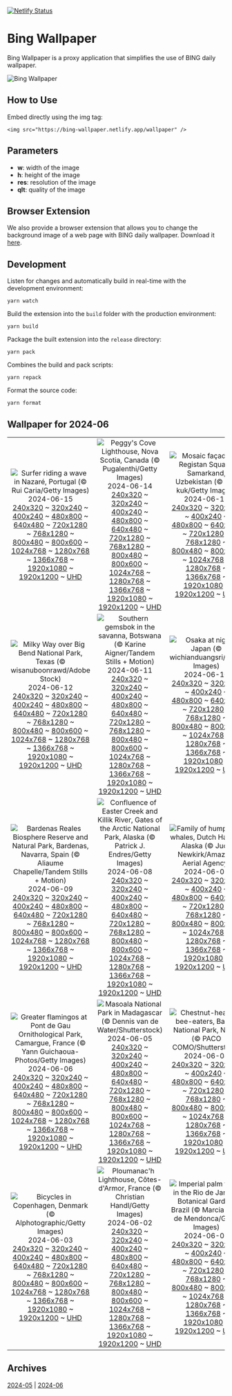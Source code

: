[![Netlify Status](https://api.netlify.com/api/v1/badges/65b1ff01-580c-4c31-972b-5e0ab2d51260/deploy-status)](https://app.netlify.com/sites/bing-wallpaper/deploys)

# Bing Wallpaper

Bing Wallpaper is a proxy application that simplifies the use of BING daily wallpaper.

![Bing Wallpaper](https://bing-wallpaper.netlify.app/wallpaper)

## How to Use

Embed directly using the img tag:

```
<img src="https://bing-wallpaper.netlify.app/wallpaper" />
```

## Parameters

- **w**: width of the image
- **h**: height of the image
- **res**: resolution of the image
- **qlt**: quality of the image

## Browser Extension

We also provide a browser extension that allows you to change the background image of a web page with BING daily wallpaper. Download it [here](https://github.com/antiheroguy/bing-wallpaper/releases).

## Development

Listen for changes and automatically build in real-time with the development environment:

```
yarn watch
```

Build the extension into the `build` folder with the production environment:

```
yarn build
```

Package the built extension into the `release` directory:

```
yarn pack
```

Combines the build and pack scripts:

```
yarn repack
```

Format the source code:

```
yarn format
```

## Wallpaper for 2024-06
|      |      |      |
| :----: | :----: | :----: |
|![Surfer riding a wave in Nazaré, Portugal (© Rui Caria/Getty Images)](https://www.bing.com/th?id=OHR.NazareWave_ROW1847563109_320x240.jpg)<br />2024-06-15<br />[240x320](https://www.bing.com/th?id=OHR.NazareWave_ROW1847563109_240x320.jpg) ~ [320x240](https://www.bing.com/th?id=OHR.NazareWave_ROW1847563109_320x240.jpg) ~ [400x240](https://www.bing.com/th?id=OHR.NazareWave_ROW1847563109_400x240.jpg) ~ [480x800](https://www.bing.com/th?id=OHR.NazareWave_ROW1847563109_480x800.jpg) ~ [640x480](https://www.bing.com/th?id=OHR.NazareWave_ROW1847563109_640x480.jpg) ~ [720x1280](https://www.bing.com/th?id=OHR.NazareWave_ROW1847563109_720x1280.jpg) ~ [768x1280](https://www.bing.com/th?id=OHR.NazareWave_ROW1847563109_768x1280.jpg) ~ [800x480](https://www.bing.com/th?id=OHR.NazareWave_ROW1847563109_800x480.jpg) ~ [800x600](https://www.bing.com/th?id=OHR.NazareWave_ROW1847563109_800x600.jpg) ~ [1024x768](https://www.bing.com/th?id=OHR.NazareWave_ROW1847563109_1024x768.jpg) ~ [1280x768](https://www.bing.com/th?id=OHR.NazareWave_ROW1847563109_1280x768.jpg) ~ [1366x768](https://www.bing.com/th?id=OHR.NazareWave_ROW1847563109_1366x768.jpg) ~ [1920x1080](https://www.bing.com/th?id=OHR.NazareWave_ROW1847563109_1920x1080.jpg) ~ [1920x1200](https://www.bing.com/th?id=OHR.NazareWave_ROW1847563109_1920x1200.jpg) ~ [UHD](https://www.bing.com/th?id=OHR.NazareWave_ROW1847563109_UHD.jpg)|![Peggy's Cove Lighthouse, Nova Scotia, Canada (© Pugalenthi/Getty Images)](https://www.bing.com/th?id=OHR.PeggysCove_ROW1535272828_320x240.jpg)<br />2024-06-14<br />[240x320](https://www.bing.com/th?id=OHR.PeggysCove_ROW1535272828_240x320.jpg) ~ [320x240](https://www.bing.com/th?id=OHR.PeggysCove_ROW1535272828_320x240.jpg) ~ [400x240](https://www.bing.com/th?id=OHR.PeggysCove_ROW1535272828_400x240.jpg) ~ [480x800](https://www.bing.com/th?id=OHR.PeggysCove_ROW1535272828_480x800.jpg) ~ [640x480](https://www.bing.com/th?id=OHR.PeggysCove_ROW1535272828_640x480.jpg) ~ [720x1280](https://www.bing.com/th?id=OHR.PeggysCove_ROW1535272828_720x1280.jpg) ~ [768x1280](https://www.bing.com/th?id=OHR.PeggysCove_ROW1535272828_768x1280.jpg) ~ [800x480](https://www.bing.com/th?id=OHR.PeggysCove_ROW1535272828_800x480.jpg) ~ [800x600](https://www.bing.com/th?id=OHR.PeggysCove_ROW1535272828_800x600.jpg) ~ [1024x768](https://www.bing.com/th?id=OHR.PeggysCove_ROW1535272828_1024x768.jpg) ~ [1280x768](https://www.bing.com/th?id=OHR.PeggysCove_ROW1535272828_1280x768.jpg) ~ [1366x768](https://www.bing.com/th?id=OHR.PeggysCove_ROW1535272828_1366x768.jpg) ~ [1920x1080](https://www.bing.com/th?id=OHR.PeggysCove_ROW1535272828_1920x1080.jpg) ~ [1920x1200](https://www.bing.com/th?id=OHR.PeggysCove_ROW1535272828_1920x1200.jpg) ~ [UHD](https://www.bing.com/th?id=OHR.PeggysCove_ROW1535272828_UHD.jpg)|![Mosaic façade in Registan Square, Samarkand, Uzbekistan (© da-kuk/Getty Images)](https://www.bing.com/th?id=OHR.RegistanUzbekistan_ROW9799841430_320x240.jpg)<br />2024-06-13<br />[240x320](https://www.bing.com/th?id=OHR.RegistanUzbekistan_ROW9799841430_240x320.jpg) ~ [320x240](https://www.bing.com/th?id=OHR.RegistanUzbekistan_ROW9799841430_320x240.jpg) ~ [400x240](https://www.bing.com/th?id=OHR.RegistanUzbekistan_ROW9799841430_400x240.jpg) ~ [480x800](https://www.bing.com/th?id=OHR.RegistanUzbekistan_ROW9799841430_480x800.jpg) ~ [640x480](https://www.bing.com/th?id=OHR.RegistanUzbekistan_ROW9799841430_640x480.jpg) ~ [720x1280](https://www.bing.com/th?id=OHR.RegistanUzbekistan_ROW9799841430_720x1280.jpg) ~ [768x1280](https://www.bing.com/th?id=OHR.RegistanUzbekistan_ROW9799841430_768x1280.jpg) ~ [800x480](https://www.bing.com/th?id=OHR.RegistanUzbekistan_ROW9799841430_800x480.jpg) ~ [800x600](https://www.bing.com/th?id=OHR.RegistanUzbekistan_ROW9799841430_800x600.jpg) ~ [1024x768](https://www.bing.com/th?id=OHR.RegistanUzbekistan_ROW9799841430_1024x768.jpg) ~ [1280x768](https://www.bing.com/th?id=OHR.RegistanUzbekistan_ROW9799841430_1280x768.jpg) ~ [1366x768](https://www.bing.com/th?id=OHR.RegistanUzbekistan_ROW9799841430_1366x768.jpg) ~ [1920x1080](https://www.bing.com/th?id=OHR.RegistanUzbekistan_ROW9799841430_1920x1080.jpg) ~ [1920x1200](https://www.bing.com/th?id=OHR.RegistanUzbekistan_ROW9799841430_1920x1200.jpg) ~ [UHD](https://www.bing.com/th?id=OHR.RegistanUzbekistan_ROW9799841430_UHD.jpg)|
|![Milky Way over Big Bend National Park, Texas (© wisanuboonrawd/Adobe Stock)](https://www.bing.com/th?id=OHR.BigBendMilkyWay_ROW9005364722_320x240.jpg)<br />2024-06-12<br />[240x320](https://www.bing.com/th?id=OHR.BigBendMilkyWay_ROW9005364722_240x320.jpg) ~ [320x240](https://www.bing.com/th?id=OHR.BigBendMilkyWay_ROW9005364722_320x240.jpg) ~ [400x240](https://www.bing.com/th?id=OHR.BigBendMilkyWay_ROW9005364722_400x240.jpg) ~ [480x800](https://www.bing.com/th?id=OHR.BigBendMilkyWay_ROW9005364722_480x800.jpg) ~ [640x480](https://www.bing.com/th?id=OHR.BigBendMilkyWay_ROW9005364722_640x480.jpg) ~ [720x1280](https://www.bing.com/th?id=OHR.BigBendMilkyWay_ROW9005364722_720x1280.jpg) ~ [768x1280](https://www.bing.com/th?id=OHR.BigBendMilkyWay_ROW9005364722_768x1280.jpg) ~ [800x480](https://www.bing.com/th?id=OHR.BigBendMilkyWay_ROW9005364722_800x480.jpg) ~ [800x600](https://www.bing.com/th?id=OHR.BigBendMilkyWay_ROW9005364722_800x600.jpg) ~ [1024x768](https://www.bing.com/th?id=OHR.BigBendMilkyWay_ROW9005364722_1024x768.jpg) ~ [1280x768](https://www.bing.com/th?id=OHR.BigBendMilkyWay_ROW9005364722_1280x768.jpg) ~ [1366x768](https://www.bing.com/th?id=OHR.BigBendMilkyWay_ROW9005364722_1366x768.jpg) ~ [1920x1080](https://www.bing.com/th?id=OHR.BigBendMilkyWay_ROW9005364722_1920x1080.jpg) ~ [1920x1200](https://www.bing.com/th?id=OHR.BigBendMilkyWay_ROW9005364722_1920x1200.jpg) ~ [UHD](https://www.bing.com/th?id=OHR.BigBendMilkyWay_ROW9005364722_UHD.jpg)|![Southern gemsbok in the savanna, Botswana (© Karine Aigner/Tandem Stills + Motion)](https://www.bing.com/th?id=OHR.GemsbokBotswana_ROW8813992308_320x240.jpg)<br />2024-06-11<br />[240x320](https://www.bing.com/th?id=OHR.GemsbokBotswana_ROW8813992308_240x320.jpg) ~ [320x240](https://www.bing.com/th?id=OHR.GemsbokBotswana_ROW8813992308_320x240.jpg) ~ [400x240](https://www.bing.com/th?id=OHR.GemsbokBotswana_ROW8813992308_400x240.jpg) ~ [480x800](https://www.bing.com/th?id=OHR.GemsbokBotswana_ROW8813992308_480x800.jpg) ~ [640x480](https://www.bing.com/th?id=OHR.GemsbokBotswana_ROW8813992308_640x480.jpg) ~ [720x1280](https://www.bing.com/th?id=OHR.GemsbokBotswana_ROW8813992308_720x1280.jpg) ~ [768x1280](https://www.bing.com/th?id=OHR.GemsbokBotswana_ROW8813992308_768x1280.jpg) ~ [800x480](https://www.bing.com/th?id=OHR.GemsbokBotswana_ROW8813992308_800x480.jpg) ~ [800x600](https://www.bing.com/th?id=OHR.GemsbokBotswana_ROW8813992308_800x600.jpg) ~ [1024x768](https://www.bing.com/th?id=OHR.GemsbokBotswana_ROW8813992308_1024x768.jpg) ~ [1280x768](https://www.bing.com/th?id=OHR.GemsbokBotswana_ROW8813992308_1280x768.jpg) ~ [1366x768](https://www.bing.com/th?id=OHR.GemsbokBotswana_ROW8813992308_1366x768.jpg) ~ [1920x1080](https://www.bing.com/th?id=OHR.GemsbokBotswana_ROW8813992308_1920x1080.jpg) ~ [1920x1200](https://www.bing.com/th?id=OHR.GemsbokBotswana_ROW8813992308_1920x1200.jpg) ~ [UHD](https://www.bing.com/th?id=OHR.GemsbokBotswana_ROW8813992308_UHD.jpg)|![Osaka at night, Japan (© wichianduangsri/Getty Images)](https://www.bing.com/th?id=OHR.OsakaNight_ROW8667000347_320x240.jpg)<br />2024-06-10<br />[240x320](https://www.bing.com/th?id=OHR.OsakaNight_ROW8667000347_240x320.jpg) ~ [320x240](https://www.bing.com/th?id=OHR.OsakaNight_ROW8667000347_320x240.jpg) ~ [400x240](https://www.bing.com/th?id=OHR.OsakaNight_ROW8667000347_400x240.jpg) ~ [480x800](https://www.bing.com/th?id=OHR.OsakaNight_ROW8667000347_480x800.jpg) ~ [640x480](https://www.bing.com/th?id=OHR.OsakaNight_ROW8667000347_640x480.jpg) ~ [720x1280](https://www.bing.com/th?id=OHR.OsakaNight_ROW8667000347_720x1280.jpg) ~ [768x1280](https://www.bing.com/th?id=OHR.OsakaNight_ROW8667000347_768x1280.jpg) ~ [800x480](https://www.bing.com/th?id=OHR.OsakaNight_ROW8667000347_800x480.jpg) ~ [800x600](https://www.bing.com/th?id=OHR.OsakaNight_ROW8667000347_800x600.jpg) ~ [1024x768](https://www.bing.com/th?id=OHR.OsakaNight_ROW8667000347_1024x768.jpg) ~ [1280x768](https://www.bing.com/th?id=OHR.OsakaNight_ROW8667000347_1280x768.jpg) ~ [1366x768](https://www.bing.com/th?id=OHR.OsakaNight_ROW8667000347_1366x768.jpg) ~ [1920x1080](https://www.bing.com/th?id=OHR.OsakaNight_ROW8667000347_1920x1080.jpg) ~ [1920x1200](https://www.bing.com/th?id=OHR.OsakaNight_ROW8667000347_1920x1200.jpg) ~ [UHD](https://www.bing.com/th?id=OHR.OsakaNight_ROW8667000347_UHD.jpg)|
|![Bardenas Reales Biosphere Reserve and Natural Park, Bardenas, Navarra, Spain (© Aliaume Chapelle/Tandem Stills + Motion)](https://www.bing.com/th?id=OHR.BardenasBiosphere_ROW8451989699_320x240.jpg)<br />2024-06-09<br />[240x320](https://www.bing.com/th?id=OHR.BardenasBiosphere_ROW8451989699_240x320.jpg) ~ [320x240](https://www.bing.com/th?id=OHR.BardenasBiosphere_ROW8451989699_320x240.jpg) ~ [400x240](https://www.bing.com/th?id=OHR.BardenasBiosphere_ROW8451989699_400x240.jpg) ~ [480x800](https://www.bing.com/th?id=OHR.BardenasBiosphere_ROW8451989699_480x800.jpg) ~ [640x480](https://www.bing.com/th?id=OHR.BardenasBiosphere_ROW8451989699_640x480.jpg) ~ [720x1280](https://www.bing.com/th?id=OHR.BardenasBiosphere_ROW8451989699_720x1280.jpg) ~ [768x1280](https://www.bing.com/th?id=OHR.BardenasBiosphere_ROW8451989699_768x1280.jpg) ~ [800x480](https://www.bing.com/th?id=OHR.BardenasBiosphere_ROW8451989699_800x480.jpg) ~ [800x600](https://www.bing.com/th?id=OHR.BardenasBiosphere_ROW8451989699_800x600.jpg) ~ [1024x768](https://www.bing.com/th?id=OHR.BardenasBiosphere_ROW8451989699_1024x768.jpg) ~ [1280x768](https://www.bing.com/th?id=OHR.BardenasBiosphere_ROW8451989699_1280x768.jpg) ~ [1366x768](https://www.bing.com/th?id=OHR.BardenasBiosphere_ROW8451989699_1366x768.jpg) ~ [1920x1080](https://www.bing.com/th?id=OHR.BardenasBiosphere_ROW8451989699_1920x1080.jpg) ~ [1920x1200](https://www.bing.com/th?id=OHR.BardenasBiosphere_ROW8451989699_1920x1200.jpg) ~ [UHD](https://www.bing.com/th?id=OHR.BardenasBiosphere_ROW8451989699_UHD.jpg)|![Confluence of Easter Creek and Killik River, Gates of the Arctic National Park, Alaska (© Patrick J. Endres/Getty Images)](https://www.bing.com/th?id=OHR.KillikRiverAlaska_ROW8247539564_320x240.jpg)<br />2024-06-08<br />[240x320](https://www.bing.com/th?id=OHR.KillikRiverAlaska_ROW8247539564_240x320.jpg) ~ [320x240](https://www.bing.com/th?id=OHR.KillikRiverAlaska_ROW8247539564_320x240.jpg) ~ [400x240](https://www.bing.com/th?id=OHR.KillikRiverAlaska_ROW8247539564_400x240.jpg) ~ [480x800](https://www.bing.com/th?id=OHR.KillikRiverAlaska_ROW8247539564_480x800.jpg) ~ [640x480](https://www.bing.com/th?id=OHR.KillikRiverAlaska_ROW8247539564_640x480.jpg) ~ [720x1280](https://www.bing.com/th?id=OHR.KillikRiverAlaska_ROW8247539564_720x1280.jpg) ~ [768x1280](https://www.bing.com/th?id=OHR.KillikRiverAlaska_ROW8247539564_768x1280.jpg) ~ [800x480](https://www.bing.com/th?id=OHR.KillikRiverAlaska_ROW8247539564_800x480.jpg) ~ [800x600](https://www.bing.com/th?id=OHR.KillikRiverAlaska_ROW8247539564_800x600.jpg) ~ [1024x768](https://www.bing.com/th?id=OHR.KillikRiverAlaska_ROW8247539564_1024x768.jpg) ~ [1280x768](https://www.bing.com/th?id=OHR.KillikRiverAlaska_ROW8247539564_1280x768.jpg) ~ [1366x768](https://www.bing.com/th?id=OHR.KillikRiverAlaska_ROW8247539564_1366x768.jpg) ~ [1920x1080](https://www.bing.com/th?id=OHR.KillikRiverAlaska_ROW8247539564_1920x1080.jpg) ~ [1920x1200](https://www.bing.com/th?id=OHR.KillikRiverAlaska_ROW8247539564_1920x1200.jpg) ~ [UHD](https://www.bing.com/th?id=OHR.KillikRiverAlaska_ROW8247539564_UHD.jpg)|![Family of humpback whales, Dutch Harbor, Alaska (© Jude Newkirk/Amazing Aerial Agency)](https://www.bing.com/th?id=OHR.HumpbackFamily_ROW7950107628_320x240.jpg)<br />2024-06-07<br />[240x320](https://www.bing.com/th?id=OHR.HumpbackFamily_ROW7950107628_240x320.jpg) ~ [320x240](https://www.bing.com/th?id=OHR.HumpbackFamily_ROW7950107628_320x240.jpg) ~ [400x240](https://www.bing.com/th?id=OHR.HumpbackFamily_ROW7950107628_400x240.jpg) ~ [480x800](https://www.bing.com/th?id=OHR.HumpbackFamily_ROW7950107628_480x800.jpg) ~ [640x480](https://www.bing.com/th?id=OHR.HumpbackFamily_ROW7950107628_640x480.jpg) ~ [720x1280](https://www.bing.com/th?id=OHR.HumpbackFamily_ROW7950107628_720x1280.jpg) ~ [768x1280](https://www.bing.com/th?id=OHR.HumpbackFamily_ROW7950107628_768x1280.jpg) ~ [800x480](https://www.bing.com/th?id=OHR.HumpbackFamily_ROW7950107628_800x480.jpg) ~ [800x600](https://www.bing.com/th?id=OHR.HumpbackFamily_ROW7950107628_800x600.jpg) ~ [1024x768](https://www.bing.com/th?id=OHR.HumpbackFamily_ROW7950107628_1024x768.jpg) ~ [1280x768](https://www.bing.com/th?id=OHR.HumpbackFamily_ROW7950107628_1280x768.jpg) ~ [1366x768](https://www.bing.com/th?id=OHR.HumpbackFamily_ROW7950107628_1366x768.jpg) ~ [1920x1080](https://www.bing.com/th?id=OHR.HumpbackFamily_ROW7950107628_1920x1080.jpg) ~ [1920x1200](https://www.bing.com/th?id=OHR.HumpbackFamily_ROW7950107628_1920x1200.jpg) ~ [UHD](https://www.bing.com/th?id=OHR.HumpbackFamily_ROW7950107628_UHD.jpg)|
|![Greater flamingos at Pont de Gau Ornithological Park, Camargue, France (© Yann Guichaoua-Photos/Getty Images)](https://www.bing.com/th?id=OHR.CamargueFlamingos_ROW7729058337_320x240.jpg)<br />2024-06-06<br />[240x320](https://www.bing.com/th?id=OHR.CamargueFlamingos_ROW7729058337_240x320.jpg) ~ [320x240](https://www.bing.com/th?id=OHR.CamargueFlamingos_ROW7729058337_320x240.jpg) ~ [400x240](https://www.bing.com/th?id=OHR.CamargueFlamingos_ROW7729058337_400x240.jpg) ~ [480x800](https://www.bing.com/th?id=OHR.CamargueFlamingos_ROW7729058337_480x800.jpg) ~ [640x480](https://www.bing.com/th?id=OHR.CamargueFlamingos_ROW7729058337_640x480.jpg) ~ [720x1280](https://www.bing.com/th?id=OHR.CamargueFlamingos_ROW7729058337_720x1280.jpg) ~ [768x1280](https://www.bing.com/th?id=OHR.CamargueFlamingos_ROW7729058337_768x1280.jpg) ~ [800x480](https://www.bing.com/th?id=OHR.CamargueFlamingos_ROW7729058337_800x480.jpg) ~ [800x600](https://www.bing.com/th?id=OHR.CamargueFlamingos_ROW7729058337_800x600.jpg) ~ [1024x768](https://www.bing.com/th?id=OHR.CamargueFlamingos_ROW7729058337_1024x768.jpg) ~ [1280x768](https://www.bing.com/th?id=OHR.CamargueFlamingos_ROW7729058337_1280x768.jpg) ~ [1366x768](https://www.bing.com/th?id=OHR.CamargueFlamingos_ROW7729058337_1366x768.jpg) ~ [1920x1080](https://www.bing.com/th?id=OHR.CamargueFlamingos_ROW7729058337_1920x1080.jpg) ~ [1920x1200](https://www.bing.com/th?id=OHR.CamargueFlamingos_ROW7729058337_1920x1200.jpg) ~ [UHD](https://www.bing.com/th?id=OHR.CamargueFlamingos_ROW7729058337_UHD.jpg)|![Masoala National Park in Madagascar (© Dennis van de Water/Shutterstock)](https://www.bing.com/th?id=OHR.MadagascarRiver_ROW7537069728_320x240.jpg)<br />2024-06-05<br />[240x320](https://www.bing.com/th?id=OHR.MadagascarRiver_ROW7537069728_240x320.jpg) ~ [320x240](https://www.bing.com/th?id=OHR.MadagascarRiver_ROW7537069728_320x240.jpg) ~ [400x240](https://www.bing.com/th?id=OHR.MadagascarRiver_ROW7537069728_400x240.jpg) ~ [480x800](https://www.bing.com/th?id=OHR.MadagascarRiver_ROW7537069728_480x800.jpg) ~ [640x480](https://www.bing.com/th?id=OHR.MadagascarRiver_ROW7537069728_640x480.jpg) ~ [720x1280](https://www.bing.com/th?id=OHR.MadagascarRiver_ROW7537069728_720x1280.jpg) ~ [768x1280](https://www.bing.com/th?id=OHR.MadagascarRiver_ROW7537069728_768x1280.jpg) ~ [800x480](https://www.bing.com/th?id=OHR.MadagascarRiver_ROW7537069728_800x480.jpg) ~ [800x600](https://www.bing.com/th?id=OHR.MadagascarRiver_ROW7537069728_800x600.jpg) ~ [1024x768](https://www.bing.com/th?id=OHR.MadagascarRiver_ROW7537069728_1024x768.jpg) ~ [1280x768](https://www.bing.com/th?id=OHR.MadagascarRiver_ROW7537069728_1280x768.jpg) ~ [1366x768](https://www.bing.com/th?id=OHR.MadagascarRiver_ROW7537069728_1366x768.jpg) ~ [1920x1080](https://www.bing.com/th?id=OHR.MadagascarRiver_ROW7537069728_1920x1080.jpg) ~ [1920x1200](https://www.bing.com/th?id=OHR.MadagascarRiver_ROW7537069728_1920x1200.jpg) ~ [UHD](https://www.bing.com/th?id=OHR.MadagascarRiver_ROW7537069728_UHD.jpg)|![Chestnut-headed bee-eaters, Bardia National Park, Nepal (© PACO COMO/Shutterstock)](https://www.bing.com/th?id=OHR.ChestnutBeeEater_ROW7342338865_320x240.jpg)<br />2024-06-04<br />[240x320](https://www.bing.com/th?id=OHR.ChestnutBeeEater_ROW7342338865_240x320.jpg) ~ [320x240](https://www.bing.com/th?id=OHR.ChestnutBeeEater_ROW7342338865_320x240.jpg) ~ [400x240](https://www.bing.com/th?id=OHR.ChestnutBeeEater_ROW7342338865_400x240.jpg) ~ [480x800](https://www.bing.com/th?id=OHR.ChestnutBeeEater_ROW7342338865_480x800.jpg) ~ [640x480](https://www.bing.com/th?id=OHR.ChestnutBeeEater_ROW7342338865_640x480.jpg) ~ [720x1280](https://www.bing.com/th?id=OHR.ChestnutBeeEater_ROW7342338865_720x1280.jpg) ~ [768x1280](https://www.bing.com/th?id=OHR.ChestnutBeeEater_ROW7342338865_768x1280.jpg) ~ [800x480](https://www.bing.com/th?id=OHR.ChestnutBeeEater_ROW7342338865_800x480.jpg) ~ [800x600](https://www.bing.com/th?id=OHR.ChestnutBeeEater_ROW7342338865_800x600.jpg) ~ [1024x768](https://www.bing.com/th?id=OHR.ChestnutBeeEater_ROW7342338865_1024x768.jpg) ~ [1280x768](https://www.bing.com/th?id=OHR.ChestnutBeeEater_ROW7342338865_1280x768.jpg) ~ [1366x768](https://www.bing.com/th?id=OHR.ChestnutBeeEater_ROW7342338865_1366x768.jpg) ~ [1920x1080](https://www.bing.com/th?id=OHR.ChestnutBeeEater_ROW7342338865_1920x1080.jpg) ~ [1920x1200](https://www.bing.com/th?id=OHR.ChestnutBeeEater_ROW7342338865_1920x1200.jpg) ~ [UHD](https://www.bing.com/th?id=OHR.ChestnutBeeEater_ROW7342338865_UHD.jpg)|
|![Bicycles in Copenhagen, Denmark (© Alphotographic/Getty Images)](https://www.bing.com/th?id=OHR.CopenhagenBicycles_ROW7187318932_320x240.jpg)<br />2024-06-03<br />[240x320](https://www.bing.com/th?id=OHR.CopenhagenBicycles_ROW7187318932_240x320.jpg) ~ [320x240](https://www.bing.com/th?id=OHR.CopenhagenBicycles_ROW7187318932_320x240.jpg) ~ [400x240](https://www.bing.com/th?id=OHR.CopenhagenBicycles_ROW7187318932_400x240.jpg) ~ [480x800](https://www.bing.com/th?id=OHR.CopenhagenBicycles_ROW7187318932_480x800.jpg) ~ [640x480](https://www.bing.com/th?id=OHR.CopenhagenBicycles_ROW7187318932_640x480.jpg) ~ [720x1280](https://www.bing.com/th?id=OHR.CopenhagenBicycles_ROW7187318932_720x1280.jpg) ~ [768x1280](https://www.bing.com/th?id=OHR.CopenhagenBicycles_ROW7187318932_768x1280.jpg) ~ [800x480](https://www.bing.com/th?id=OHR.CopenhagenBicycles_ROW7187318932_800x480.jpg) ~ [800x600](https://www.bing.com/th?id=OHR.CopenhagenBicycles_ROW7187318932_800x600.jpg) ~ [1024x768](https://www.bing.com/th?id=OHR.CopenhagenBicycles_ROW7187318932_1024x768.jpg) ~ [1280x768](https://www.bing.com/th?id=OHR.CopenhagenBicycles_ROW7187318932_1280x768.jpg) ~ [1366x768](https://www.bing.com/th?id=OHR.CopenhagenBicycles_ROW7187318932_1366x768.jpg) ~ [1920x1080](https://www.bing.com/th?id=OHR.CopenhagenBicycles_ROW7187318932_1920x1080.jpg) ~ [1920x1200](https://www.bing.com/th?id=OHR.CopenhagenBicycles_ROW7187318932_1920x1200.jpg) ~ [UHD](https://www.bing.com/th?id=OHR.CopenhagenBicycles_ROW7187318932_UHD.jpg)|![Ploumanac'h Lighthouse, Côtes-d'Armor, France (© Christian Handl/Getty Images)](https://www.bing.com/th?id=OHR.MenRuz_ROW6978713406_320x240.jpg)<br />2024-06-02<br />[240x320](https://www.bing.com/th?id=OHR.MenRuz_ROW6978713406_240x320.jpg) ~ [320x240](https://www.bing.com/th?id=OHR.MenRuz_ROW6978713406_320x240.jpg) ~ [400x240](https://www.bing.com/th?id=OHR.MenRuz_ROW6978713406_400x240.jpg) ~ [480x800](https://www.bing.com/th?id=OHR.MenRuz_ROW6978713406_480x800.jpg) ~ [640x480](https://www.bing.com/th?id=OHR.MenRuz_ROW6978713406_640x480.jpg) ~ [720x1280](https://www.bing.com/th?id=OHR.MenRuz_ROW6978713406_720x1280.jpg) ~ [768x1280](https://www.bing.com/th?id=OHR.MenRuz_ROW6978713406_768x1280.jpg) ~ [800x480](https://www.bing.com/th?id=OHR.MenRuz_ROW6978713406_800x480.jpg) ~ [800x600](https://www.bing.com/th?id=OHR.MenRuz_ROW6978713406_800x600.jpg) ~ [1024x768](https://www.bing.com/th?id=OHR.MenRuz_ROW6978713406_1024x768.jpg) ~ [1280x768](https://www.bing.com/th?id=OHR.MenRuz_ROW6978713406_1280x768.jpg) ~ [1366x768](https://www.bing.com/th?id=OHR.MenRuz_ROW6978713406_1366x768.jpg) ~ [1920x1080](https://www.bing.com/th?id=OHR.MenRuz_ROW6978713406_1920x1080.jpg) ~ [1920x1200](https://www.bing.com/th?id=OHR.MenRuz_ROW6978713406_1920x1200.jpg) ~ [UHD](https://www.bing.com/th?id=OHR.MenRuz_ROW6978713406_UHD.jpg)|![Imperial palm trees in the Rio de Janeiro Botanical Garden, Brazil (© Marcia Silva de Mendonca/Getty Images)](https://www.bing.com/th?id=OHR.CancaoDoExilio_ROW1763279159_320x240.jpg)<br />2024-06-01<br />[240x320](https://www.bing.com/th?id=OHR.CancaoDoExilio_ROW1763279159_240x320.jpg) ~ [320x240](https://www.bing.com/th?id=OHR.CancaoDoExilio_ROW1763279159_320x240.jpg) ~ [400x240](https://www.bing.com/th?id=OHR.CancaoDoExilio_ROW1763279159_400x240.jpg) ~ [480x800](https://www.bing.com/th?id=OHR.CancaoDoExilio_ROW1763279159_480x800.jpg) ~ [640x480](https://www.bing.com/th?id=OHR.CancaoDoExilio_ROW1763279159_640x480.jpg) ~ [720x1280](https://www.bing.com/th?id=OHR.CancaoDoExilio_ROW1763279159_720x1280.jpg) ~ [768x1280](https://www.bing.com/th?id=OHR.CancaoDoExilio_ROW1763279159_768x1280.jpg) ~ [800x480](https://www.bing.com/th?id=OHR.CancaoDoExilio_ROW1763279159_800x480.jpg) ~ [800x600](https://www.bing.com/th?id=OHR.CancaoDoExilio_ROW1763279159_800x600.jpg) ~ [1024x768](https://www.bing.com/th?id=OHR.CancaoDoExilio_ROW1763279159_1024x768.jpg) ~ [1280x768](https://www.bing.com/th?id=OHR.CancaoDoExilio_ROW1763279159_1280x768.jpg) ~ [1366x768](https://www.bing.com/th?id=OHR.CancaoDoExilio_ROW1763279159_1366x768.jpg) ~ [1920x1080](https://www.bing.com/th?id=OHR.CancaoDoExilio_ROW1763279159_1920x1080.jpg) ~ [1920x1200](https://www.bing.com/th?id=OHR.CancaoDoExilio_ROW1763279159_1920x1200.jpg) ~ [UHD](https://www.bing.com/th?id=OHR.CancaoDoExilio_ROW1763279159_UHD.jpg)|

## Archives
[2024-05](/archives/2024-05/) | [2024-06](/archives/2024-06/)
